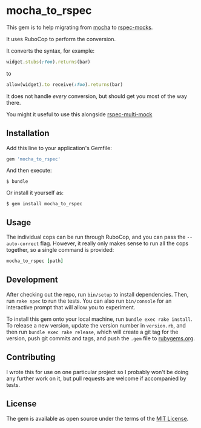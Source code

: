 # mocha_to_rspec

This gem is to help migrating from [mocha] to [rspec-mocks].

It uses RuboCop to perform the conversion.

It converts the syntax, for example:

```ruby
widget.stubs(:foo).returns(bar)
```

to

```ruby
allow(widget).to receive(:foo).returns(bar)
```

It does not handle _every_ conversion, but should get you most of the way there.

You might it useful to use this alongside [rspec-multi-mock]

[mocha]: https://github.com/freerange/mocha
[rspec-mocks]: https://github.com/rspec/rspec-mocks
[rspec-multi-mock]: https://github.com/endeepak/rspec-multi-mock

## Installation

Add this line to your application's Gemfile:

```ruby
gem 'mocha_to_rspec'
```

And then execute:

    $ bundle

Or install it yourself as:

    $ gem install mocha_to_rspec

## Usage

The individual cops can be run through RuboCop, and you can pass the
`--auto-correct` flag. However, it really only makes sense to run all the cops
together, so a single command is provided:

```ruby
mocha_to_rspec [path]
```

## Development

After checking out the repo, run `bin/setup` to install dependencies. Then, run `rake spec` to run the tests. You can also run `bin/console` for an interactive prompt that will allow you to experiment.

To install this gem onto your local machine, run `bundle exec rake install`. To release a new version, update the version number in `version.rb`, and then run `bundle exec rake release`, which will create a git tag for the version, push git commits and tags, and push the `.gem` file to [rubygems.org](https://rubygems.org).

## Contributing

I wrote this for use on one particular project so I probably won't be doing any
further work on it, but pull requests are welcome if accompanied by tests.

## License

The gem is available as open source under the terms of the [MIT License](https://opensource.org/licenses/MIT).
